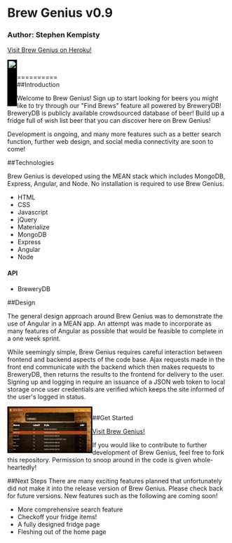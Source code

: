 
# Brew Genius v0.9
### Author: Stephen Kempisty
<a href="https://fierce-journey-62903.herokuapp.com/">Visit Brew Genius on Heroku!</a>
<br>

<img src="public/assets/img/home_screenshot.png" align="left" style="background:black; height:100px; border: 3px solid black"/>

<br>


==========
<br>
##Introduction

Welcome to Brew Genius! Sign up to start looking for beers you might like to try through our "Find Brews" feature all powered by BreweryDB! BreweryDB is publicly available crowdsourced database of beer! Build up a fridge full of wish list beer that you can discover here on Brew Genius!

Development is ongoing, and many more features such as a better search function, further
web design, and social media connectivity are soon to come!
 
##Technologies

Brew Genius is developed using the MEAN stack which includes MongoDB, Express,
Angular, and Node. No installation is required to use Brew Genius.

- HTML
- CSS 
- Javascript
- jQuery
- Materialize
- MongoDB
- Express
- Angular
- Node

#### API
- BreweryDB 

##Design

The general design approach around Brew Genius was to demonstrate the use of Angular in a MEAN app. An attempt was made to incorporate as many features of Angular as possible that would be 
feasible to complete in a one week sprint. 

While seemingly simple, Brew Genius requires careful interaction between frontend and backend aspects of the code base. Ajax requests made in the front end communicate with the backend which then makes requests to BreweryDB, then returns the results to the frontend for delivery to the user. Signing up and logging in require an issuance of a JSON web token to local storage once user credentials are verified which keeps the site informed of the user's logged in status.

<img src="public/assets/img/search_screenshot.png" align="left" style="background:black; height:100px; border: 3px solid black"/>

<br>
##Get Started

<a href="https://fierce-journey-62903.herokuapp.com/">Visit Brew Genius!</a>

If you would like to contribute to further development of Brew Genius, feel free to fork this repository. Permission to snoop around in the code is given whole-heartedly!


##Next Steps
There are many exciting features planned that unfortunately did not make it into the release version of Brew Genius. Please check back for future versions. New features such as the following are coming soon!

- More comprehensive search feature
- Checkoff your fridge items!
- A fully designed fridge page
- Fleshing out of the home page
